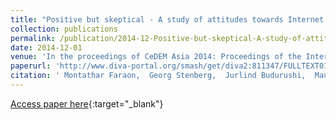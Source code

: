 ```yaml
---
title: "Positive but skeptical - A study of attitudes towards Internet voting in Sweden"
collection: publications
permalink: /publication/2014-12-Positive-but-skeptical-A-study-of-attitudes-towards-Internet-voting-in-Sweden
date: 2014-12-01
venue: 'In the proceedings of CeDEM Asia 2014: Proceedings of the International Conference for E-Democracy and Open Government'
paperurl: 'http://www.diva-portal.org/smash/get/diva2:811347/FULLTEXT01.pdf'
citation: ' Montathar Faraon,  Georg Stenberg,  Jurlind Budurushi,  Mauri Kaipainen, &quot;Positive but skeptical - A study of attitudes towards Internet voting in Sweden.&quot; In the proceedings of CeDEM Asia 2014: Proceedings of the International Conference for E-Democracy and Open Government, 2014.'
---
```

[Access paper here](http://www.diva-portal.org/smash/get/diva2:811347/FULLTEXT01.pdf){:target="_blank"}
